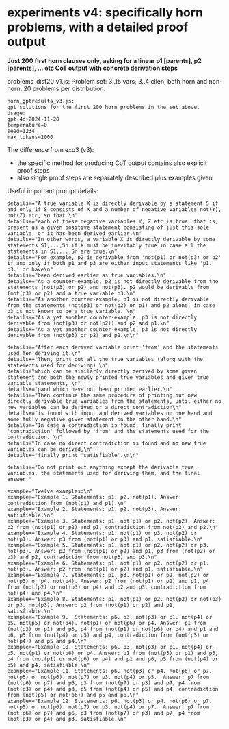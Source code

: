 # experiments v4: specifically horn problems, with a detailed proof output

**Just 200 first horn clauses only, asking for a linear p1 [parents], p2 [parents], ... etc CoT output with concrete derivation steps**

problems_dist20_v1.js:
Problem set: 3..15 vars, 3..4 cllen, both horn and non-horn, 20 problems per distribution.

    horn_gptresults_v3.js:
    gpt solutions for the first 200 horn problems in the set above.
    Usage:
    gpt-4o-2024-11-20
    temperature=0
    seed=1234
    max_tokens=2000

The difference from exp3 (v3): 
* the specific method for producing CoT output contains also explicit proof steps
* also single proof steps are separately described plus examples given


Useful important prompt details:

    details+="A true variable X is directly derivable by a statement S if and only if S consists of X and a number of negative variables not(Y), not(Z) etc, so that \n"
    details+="each of these negative variables Y, Z etc is true, that is, present as a given positive statement consisting of just this sole variable, or it has been derived earlier.\n"
    details+="In other words, a variable X is directly derivable by some statements S1,...,Sn if X must be inevitably true in case all the statements in S1,...,Sn are true.\n"
    details+="For example, p2 is derivable from 'not(p1) or not(p3) or p2' if and only if both p1 and p3 are either input statements like 'p1. p3.' or have\n"
    details+="been derived earlier as true variables.\n"
    details+="As a counter-example, p2 is not directly derivable from the statements (not(p3) or p2) and not(p3). p2 would be derivable from (not(p3) or p2) and a true variable p3.\n"
    details+="As another counter-example, p1 is not directly derivable from the statements (not(p3) or not(p2) or p1) and p2 alone, in case p3 is not known to be a true variable. \n"
    details+="As a yet another counter-example, p3 is not directly derivable from (not(p3) or not(p2)) and p2 and p1.\n"
    details+="As a yet another counter-example, p3 is not directly derivable from (not(p3) or p2) and p2.\n\n"

    details+="After each derived variable print 'from' and the statements used for deriving it.\n"
    details+="Then, print out all the true variables (along with the statements used for deriving) \n"
    details+"which can be similarly directly derived by some given statement and both the newly printed true variables and given true variable statements, \n"
    details+="pand which have not been printed earlier.\n"
    details+="Then continue the same procedure of printing out new directly derivable true variables from the statements, until either no new variables can be derived or a direct contradiction\n"
    details+="is found with input and derived variables on one hand and some fully negative given statement on the other hand.\n"
    details+="In case a contradiction is found, finally print 'contradiction' followed by 'from' and the statements used for the contradiction. \n"
    details+"In case no direct contradiction is found and no new true variables can be derived,\n"
    details+="finally print 'satisfiable'.\n\n"

    details+="Do not print out anything except the derivable true variables, the statements used for deriving them, and the final answer."

    example="Twelve examples:\n"
    example+="Example 1. Statements: p1. p2. not(p1). Answer: contradiction from (not(p1) and p1).\n"
    example+="Example 2. Statements: p1. p2. not(p3). Answer: satisfiable.\n"
    example+="Example 3. Statements: p1. not(p1) or p2. not(p2). Answer: p2 from (not(p1) or p2) and p1, contradiction from not(p2) and p2.\n"
    example+="Example 4. Statements: p1. not(p1) or p3. not(p2) or not(p1). Answer: p3 from (not(p1) or p3) and p1, satisfiable.\n"
    example+="Example 5. Statements: p1. not(p1) or p2. not(p2) or p3. not(p3). Answer: p2 from (not(p1) or p2) and p1, p3 from (not(p2) or p3) and p2, contradiction from not(p3) and p3.\n"
    example+="Example 6. Statements: p1. not(p1) or p2. not(p2) or p1. not(p3). Answer: p2 from (not(p1) or p2) and p1, satisfiable.\n"
    example+="Example 7. Statements: p1. p3. not(p1) or p2. not(p2) or not(p3) or p4. not(p4). Answer: p2 from (not(p1) or p2) and p1, p4 from (not(p2) or not(p3) or p4) and p2 and p3, contradiction from not(p4) and p4.\n"
    example+="Example 8. Statements: p1. not(p1) or p2. not(p2) or not(p3) or p3. not(p3). Answer: p2 from (not(p1) or p2) and p1, satisfiable.\n"
    example+="Example 9.  Statements: p6. p3. not(p3) or p1. not(p4) or p5. not(p5) or not(p4). not(p1) or not(p6) or p4. Answer: p1 from (not(p3) or p1) and p3, p4 from (not(p1) or not(p6) or p4) and p1 and p6, p5 from (not(p4) or p5) and p4, contradiction from (not(p5) or not(p4)) and p5 and p4.\n"
    example+="Example 10. Statements: p6. p3. not(p3) or p1. not(p4) or p5. not(p1) or not(p6) or p4. Answer: p1 from (not(p3) or p1) and p3, p4 from (not(p1) or not(p6) or p4) and p1 and p6, p5 from (not(p4) or p5) and p4, satisfiable.\n"
    example+="Example 11. Statements: p6. not(p3) or p4. not(p6) or p7. not(p5) or not(p6). not(p7) or p3. not(p4) or p5.  Answer: p7 from (not(p6) or p7) and p6, p3 from (not(p7) or p3) and p7, p4 from (not(p3) or p4) and p3, p5 from (not(p4) or p5) and p4, contradiction from (not(p5) or not(p6)) and p5 and p6.\n"
    example+="Example 12. Statements: p6. not(p3) or p4. not(p6) or p7. not(p5) or not(p6). not(p7) or p3. not(p4) or p7.  Answer: p7 from (not(p6) or p7) and p6, p3 from (not(p7) or p3) and p7, p4 from (not(p3) or p4) and p3, satisfiable.\n"


